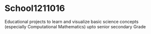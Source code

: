 # School1211016
Educational projects to learn and visualize basic science concepts (especially Computational Mathematics) upto senior secondary Grade 
